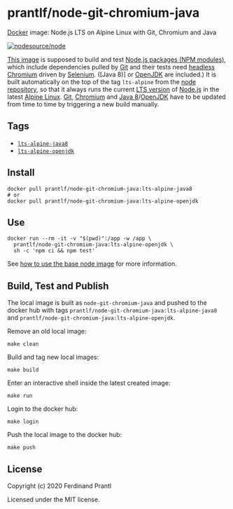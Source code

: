 # prantlf/node-git-chromium-java

[Docker] image: Node.js LTS on Alpine Linux with Git, Chromium and Java

[![nodesource/node](http://dockeri.co/image/prantlf/node-git-chromium-java)](https://hub.docker.com/repository/docker/prantlf/node-git-chromium-java/)

[This image] is supposed to build and test [Node.js packages (NPM modules)], which include dependencies pulled by [Git] and their tests need [headless Chromium] driven by [Selenium]. ([Java 8)] or [OpenJDK] are included.) It is built automatically on the top of the tag `lts-alpine` from the [node repository], so that it always runs the current [LTS version] of [Node.js] in the latest [Alpine Linux]. [Git], [Chromium] and [Java 8]/[OpenJDK] have to be updated from time to time by triggering a new build manually.

## Tags

- [`lts-alpine-java8`]
- [`lts-alpine-openjdk`]

## Install

```
docker pull prantlf/node-git-chromium-java:lts-alpine-java8
# or
docker pull prantlf/node-git-chromium-java:lts-alpine-openjdk
```

## Use

```
docker run --rm -it -v "$(pwd)":/app -w /app \
  prantlf/node-git-chromium-java:lts-alpine-openjdk \
  sh -c 'npm ci && npm test'
```

See [how to use the base node image] for more information.

## Build, Test and Publish

The local image is built as `node-git-chromium-java` and pushed to the docker hub with tags `prantlf/node-git-chromium-java:lts-alpine-java8` and `prantlf/node-git-chromium-java:lts-alpine-openjdk`.

Remove an old local image:

    make clean

Build and tag new local images:

    make build

Enter an interactive shell inside the latest created image:

    make run

Login to the docker hub:

    make login

Push the local image to the docker hub:

    make push

## License

Copyright (c) 2020 Ferdinand Prantl

Licensed under the MIT license.

[Docker]: https://www.docker.com/
[This image]: https://hub.docker.com/repository/docker/prantlf/node-git-chromium-java
[`lts-alpine-java8`]: https://hub.docker.com/repository/docker/prantlf/node-git-chromium-java/tags
[`lts-alpine-openjdk`]: https://hub.docker.com/repository/docker/prantlf/node-git-chromium-java/tags
[Node.js packages (NPM modules)]: https://docs.npmjs.com/about-packages-and-modules
[Git]: https://git-scm.com/
[headless Chromium]: https://chromium.googlesource.com/chromium/src/+/lkgr/headless/README.md
[Chromium]: https://www.chromium.org/
[Selenium]: https://www.selenium.dev/
[Java 8]: https://www.java.com/
[OpenJDK]: https://openjdk.java.net/
[node repository]: https://hub.docker.com/_/node
[LTS version]: https://nodejs.org/en/about/releases/
[Node.js]: https://nodejs.org/
[Alpine Linux]: https://alpinelinux.org/
[how to use the base node image]: https://github.com/nodejs/docker-node/blob/master/README.md#how-to-use-this-image
